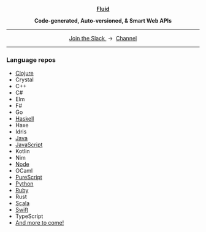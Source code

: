 <p align="center">
  <a href="https://www.fluid-idl.org/">
    <b>Fluid</b>
  </a>
</p>


<p align="center">
  <b>Code-generated, Auto-versioned, & Smart Web APIs</b>
</p>

<hr />

<p align="center">
  <a href="http://slack.httpapis.com">
    Join the Slack
  </a>
  &nbsp;->&nbsp;
  <a href="https://httpapis.slack.com/messages/C80SNUPMM">Channel</a>
</p>

<hr />

### Language repos

* [Clojure](https://github.com/jxv/fluid-clojure)
* Crystal
* C++
* C#
* Elm
* F#
* Go
* [Haskell](https://github.com/jxv/fluid-haskell)
* Haxe
* Idris
* [Java](https://github.com/jxv/fluid-java)
* [JavaScript](https://github.com/jxv/fluid-javascript)
* Kotlin
* Nim
* [Node](https://github.com/jxv/fluid-node)
* OCaml
* [PureScript](https://github.com/jxv/fluid-purescript)
* [Python](https://github.com/jxv/fluid-python)
* [Ruby](https://github.com/jxv/fluid-ruby)
* Rust
* [Scala](https://github.com/jxv/fluid-scala)
* [Swift](https://github.com/jxv/fluid-swift)
* TypeScript
* [And more to come!](https://github.com/jxv/fluid/blob/master/targets.txt)
